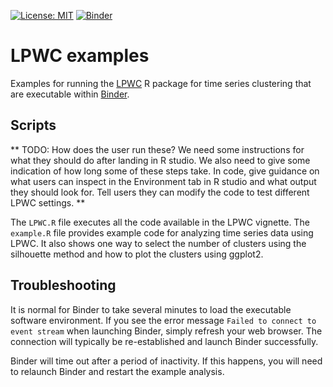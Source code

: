 [![License: MIT](https://img.shields.io/badge/License-MIT-yellow.svg)](https://opensource.org/licenses/MIT)
[![Binder](https://mybinder.org/badge_logo.svg)](https://mybinder.org/v2/gh/gitter-lab/LPWC-examples/master?urlpath=rstudio)

# LPWC examples
Examples for running the [LPWC](https://github.com/gitter-lab/LPWC/) R package for time series clustering that are executable within [Binder](https://mybinder.org/).

## Scripts
** TODO: How does the user run these? 
We need some instructions for what they should do after landing in R studio.
We also need to give some indication of how long some of these steps take.
In code, give guidance on what users can inspect in the Environment tab in R studio and what output they should look for.
Tell users they can modify the code to test different LPWC settings. **

The `LPWC.R` file executes all the code available in the LPWC vignette.
The `example.R` file provides example code for analyzing time series data using LPWC.
It also shows one way to select the number of clusters using the silhouette method and how to plot the clusters using ggplot2.

## Troubleshooting
It is normal for Binder to take several minutes to load the executable software environment.
If you see the error message `Failed to connect to event stream` when launching Binder, simply refresh your web browser.
The connection will typically be re-established and launch Binder successfully.

Binder will time out after a period of inactivity.
If this happens, you will need to relaunch Binder and restart the example analysis.
